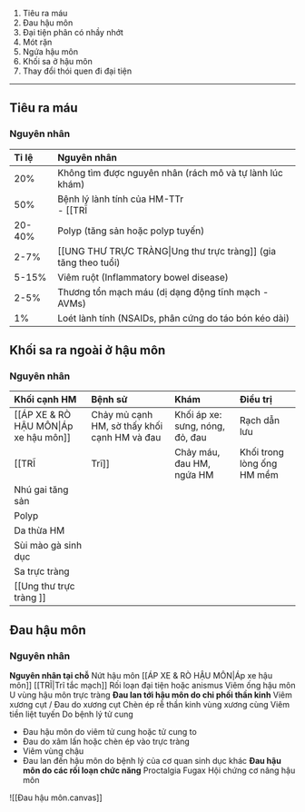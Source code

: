 1. Tiêu ra máu  
2. Đau hậu môn  
3. Đại tiện phân có nhầy nhớt  
4. Mót rặn  
5. Ngứa hậu môn  
6. Khối sa ở hậu môn  
7. Thay đổi thói quen đi đại tiện
---
## Tiêu ra máu
### Nguyên nhân
| Tỉ lệ | Nguyên nhân                                                                                                                             |
|:--------|:----------------------------------------------------------------------------------------------------------------------------------------|
|     20% | Không tìm được nguyên nhân (rách mô và tự lành lúc khám)                                                                        |
|     50% | Bệnh lý lành tính của HM-TTr<div>- [[TRĨ|Trĩ]]</div><div>- [[Nứt hậu môn]]</div><div>- Chấn thương nông vùng HM (do giấy vệ sinh)</div> |
|  20-40% | Polyp (tăng sản hoặc polyp tuyến)                                                                                                    |
|    2-7% | [[UNG THƯ TRỰC TRÀNG\|Ung thư trực tràng]] (gia tăng theo tuổi)                                                                                              |
|   5-15% | Viêm ruột (Inflammatory bowel disease)                                                                                                 |
|    2-5% | Thương tổn mạch máu (dị dạng động tĩnh mạch - AVMs)                                                                             |
|      1% | Loét lành tính (NSAIDs, phân cứng do táo bón kéo dài)                                                                           |  

## Khối sa ra ngoài ở hậu môn
### Nguyên nhân
| Khối cạnh HM          | Bệnh sử                                            | Khám                               | Điều trị                                                                                                                                                                                                                                                                                                   |
|:------------------------|:-----------------------------------------------------|:------------------------------------|:-------------------------------------------------------------------------------------------------------------------------------------------------------------------------------------------------------------------------------------------------------------------------------------------------------------|
| [[ÁP XE & RÒ HẬU MÔN\|Áp xe hậu môn]]         | Chảy mủ cạnh HM, sờ thấy khối cạnh HM và đau | Khối áp xe: sưng, nóng, đỏ, đau | Rạch dẫn lưu                                                                                                                                                                                                                                                                                               |
| [[TRĨ|Trĩ]]                    | Chảy máu, đau HM, ngứa HM                         | Khối trong lòng ống HM mềm      | - Ăn nhiều chất xơ<div>- Dùng các loại thuốc bền thành tĩnh mạch, thuốc bôi tại chỗ và chống táo bón</div><div>- Sử dụng các biện pháp thủ thuật thắt trĩ bằng vòng cao su, quang đông hồng ngoại</div><div>- Phẫu thuật cắt trĩ từng búi hoặc phẫu thuật Longo</div> |
| Nhú gai tăng sản      |                                                      |                                     |                                                                                                                                                                                                                                                                                                              |
| Polyp                   |                                                      |                                     |                                                                                                                                                                                                                                                                                                              |
| Da thừa HM             |                                                      |                                     |                                                                                                                                                                                                                                                                                                              |
| Sùi mào gà sinh dục |                                                      |                                     |                                                                                                                                                                                                                                                                                                              |
| Sa trực tràng         |                                                      |                                     |                                                                                                                                                                                                                                                                                                              |
| [[Ung thư trực tràng ]]   |                                                      |                                     |                                                                                                                                                                                                                                                                                                              |  



## Đau hậu môn
### Nguyên nhân
**Nguyên nhân tại chỗ**
Nứt hậu môn
[[ÁP XE & RÒ HẬU MÔN|Áp xe hậu môn]]
[[TRĨ|Trĩ tắc mạch]]
Rối loạn đại tiện hoặc anismus
Viêm ống hậu môn
U vùng hậu môn trực tràng
**Đau lan tới hậu môn do chi phối thần kinh**
Viêm xương cụt / Đau do xương cụt 
Chèn ép rễ thần kinh vùng xương cùng 
Viêm tiền liệt tuyến
Do bệnh lý tử cung
- Đau hậu môn do viêm tử cung hoặc tử cung to
- Đau do xâm lấn hoặc chèn ép vào trực tràng 
- Viêm vùng chậu
- Đau lan đến hậu môn do bệnh lý của cơ quan sinh dục khác
**Đau hậu môn do các rối loạn chức năng**
Proctalgia Fugax 
Hội chứng cơ nâng hậu môn 

![[Đau hậu môn.canvas]]